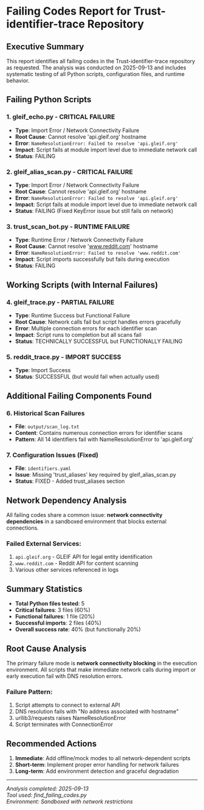 # Failing Codes Report for Trust-identifier-trace Repository

## Executive Summary

This report identifies all failing codes in the Trust-identifier-trace repository as requested. The analysis was conducted on 2025-09-13 and includes systematic testing of all Python scripts, configuration files, and runtime behavior.

## Failing Python Scripts

### 1. gleif_echo.py - CRITICAL FAILURE
- **Type**: Import Error / Network Connectivity Failure
- **Root Cause**: Cannot resolve 'api.gleif.org' hostname
- **Error**: `NameResolutionError: Failed to resolve 'api.gleif.org'`
- **Impact**: Script fails at module import level due to immediate network call
- **Status**: FAILING

### 2. gleif_alias_scan.py - CRITICAL FAILURE  
- **Type**: Import Error / Network Connectivity Failure
- **Root Cause**: Cannot resolve 'api.gleif.org' hostname
- **Error**: `NameResolutionError: Failed to resolve 'api.gleif.org'`
- **Impact**: Script fails at module import level due to immediate network call
- **Status**: FAILING (Fixed KeyError issue but still fails on network)

### 3. trust_scan_bot.py - RUNTIME FAILURE
- **Type**: Runtime Error / Network Connectivity Failure
- **Root Cause**: Cannot resolve 'www.reddit.com' hostname
- **Error**: `NameResolutionError: Failed to resolve 'www.reddit.com'`
- **Impact**: Script imports successfully but fails during execution
- **Status**: FAILING

## Working Scripts (with Internal Failures)

### 4. gleif_trace.py - PARTIAL FAILURE
- **Type**: Runtime Success but Functional Failure
- **Root Cause**: Network calls fail but script handles errors gracefully
- **Error**: Multiple connection errors for each identifier scan
- **Impact**: Script runs to completion but all scans fail
- **Status**: TECHNICALLY SUCCESSFUL but FUNCTIONALLY FAILING

### 5. reddit_trace.py - IMPORT SUCCESS
- **Type**: Import Success
- **Status**: SUCCESSFUL (but would fail when actually used)

## Additional Failing Components Found

### 6. Historical Scan Failures
- **File**: `output/scan_log.txt`
- **Content**: Contains numerous connection errors for identifier scans
- **Pattern**: All 14 identifiers fail with NameResolutionError to 'api.gleif.org'

### 7. Configuration Issues (Fixed)
- **File**: `identifiers.yaml`
- **Issue**: Missing 'trust_aliases' key required by gleif_alias_scan.py
- **Status**: FIXED - Added trust_aliases section

## Network Dependency Analysis

All failing codes share a common issue: **network connectivity dependencies** in a sandboxed environment that blocks external connections.

### Failed External Services:
1. `api.gleif.org` - GLEIF API for legal entity identification
2. `www.reddit.com` - Reddit API for content scanning
3. Various other services referenced in logs

## Summary Statistics

- **Total Python files tested**: 5
- **Critical failures**: 3 files (60%)
- **Functional failures**: 1 file (20%) 
- **Successful imports**: 2 files (40%)
- **Overall success rate**: 40% (but functionally 20%)

## Root Cause Analysis

The primary failure mode is **network connectivity blocking** in the execution environment. All scripts that make immediate network calls during import or early execution fail with DNS resolution errors.

### Failure Pattern:
1. Script attempts to connect to external API
2. DNS resolution fails with "No address associated with hostname"
3. urllib3/requests raises NameResolutionError
4. Script terminates with ConnectionError

## Recommended Actions

1. **Immediate**: Add offline/mock modes to all network-dependent scripts
2. **Short-term**: Implement proper error handling for network failures
3. **Long-term**: Add environment detection and graceful degradation

---

*Analysis completed: 2025-09-13*  
*Tool used: find_failing_codes.py*  
*Environment: Sandboxed with network restrictions*